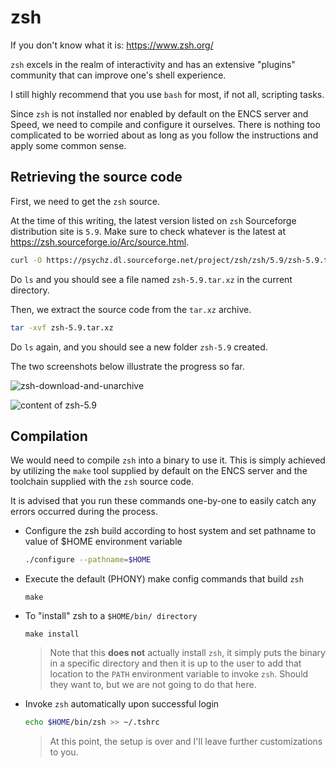 # zsh

If you don't know what it is: <https://www.zsh.org/>

`zsh` excels in the realm of interactivity and has an extensive "plugins" community that can improve one's shell experience.

I still highly recommend that you use `bash` for most, if not all, scripting tasks.

Since `zsh` is not installed nor enabled by default on the ENCS server and Speed, we need to compile and configure it ourselves. There is nothing too complicated to be worried about as long as you follow the instructions and apply some common sense.

## Retrieving the source code

First, we need to get the `zsh` source.

At the time of this writing, the latest version listed on `zsh` Sourceforge distribution site is `5.9`. Make sure to check whatever is the latest at <https://zsh.sourceforge.io/Arc/source.html>.

```sh
curl -O https://psychz.dl.sourceforge.net/project/zsh/zsh/5.9/zsh-5.9.tar.xz
```

Do `ls` and you should see a file named `zsh-5.9.tar.xz` in the current directory.

Then, we extract the source code from the `tar.xz` archive.

```sh
tar -xvf zsh-5.9.tar.xz
```

Do `ls` again, and you should see a new folder `zsh-5.9` created.

The two screenshots below illustrate the progress so far.

![zsh-download-and-unarchive](/static/zsh-download-and-unarchive.png)

![content of zsh-5.9](/static/content-of-zsh-5.9.png)

## Compilation

We would need to compile `zsh` into a binary to use it. This is simply achieved by utilizing the `make` tool supplied by default on the ENCS server and the toolchain supplied with the `zsh` source code.

It is advised that you run these commands one-by-one to easily catch any errors occurred during the process.

- Configure the zsh build according to host system and set pathname to value of $HOME environment variable

  ```sh
  ./configure --pathname=$HOME
  ```

- Execute the default (PHONY) make config commands that build `zsh`

  ```
  make
  ```

- To "install" zsh to a `$HOME/bin/ directory`
  
  ```
  make install
  ```

  > Note that this **does not** actually install `zsh`, it simply puts the binary in a specific directory and then it is up to the user to add that location to the `PATH` environment variable to invoke `zsh`. Should they want to, but we are not going to do that here.

- Invoke `zsh` automatically upon successful login

  ```sh
  echo $HOME/bin/zsh >> ~/.tshrc 
  ```
  
  > At this point, the setup is over and I'll leave further customizations to you.

